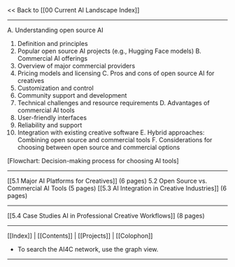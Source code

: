 << Back to [[00 Current AI Landscape Index]]

---

A. Understanding open source AI 
1. Definition and principles 
2. Popular open source AI projects (e.g., Hugging Face models) 
B. Commercial AI offerings 
1. Overview of major commercial providers 
2. Pricing models and licensing 
C. Pros and cons of open source AI for creatives 
1. Customization and control 
2. Community support and development 
3. Technical challenges and resource requirements 
D. Advantages of commercial AI tools 
1. User-friendly interfaces 
2. Reliability and support 
3. Integration with existing creative software 
E. Hybrid approaches: Combining open source and commercial tools 
F. Considerations for choosing between open source and commercial options

[Flowchart: Decision-making process for choosing AI tools]



---
   [[5.1 Major AI Platforms for Creatives]] (6 pages)
   5.2 Open Source vs. Commercial AI Tools (5 pages)
   [[5.3 AI Integration in Creative Industries]] (6 pages)

---

   [[5.4 Case Studies AI in Professional Creative Workflows]] (8 pages)

---
 [[Index]] | [[Contents]] | [[Projects]] | [[Colophon]] 
- To search the AI4C network, use the graph view.
---

